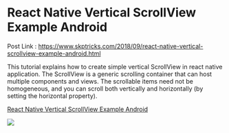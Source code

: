 
# React Native Vertical ScrollView Example Android

Post Link : https://www.skptricks.com/2018/09/react-native-vertical-scrollview-example-android.html

This tutorial explains how to create simple vertical ScrollView in react native application. The ScrollView is a generic scrolling container that can host multiple components and views. The scrollable items need not be homogeneous, and you can scroll both vertically and horizontally (by setting the horizontal property).

<a href="https://www.skptricks.com/2018/09/react-native-vertical-scrollview-example-android.html">React Native Vertical ScrollView Example Android </a>

<img src="https://1.bp.blogspot.com/-wfBPaOry_No/W6j31Pmx6NI/AAAAAAAAB7o/2ud0L-1a73gqla4YdUkjwePIuNbYKX0lgCLcBGAs/s640/ver.png" />



